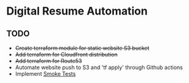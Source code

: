 # Digital Resume Automation

## TODO

* ~~Create terraform module for static website S3 bucket~~
* ~~Add terraform for Cloudfront distribution~~
* ~~Add terraform for Route53~~ 
* Automate website push to S3 and 'tf apply' through Github actions
* Implement [Smoke Tests](https://docs.cypress.io/guides/overview/why-cypress)
